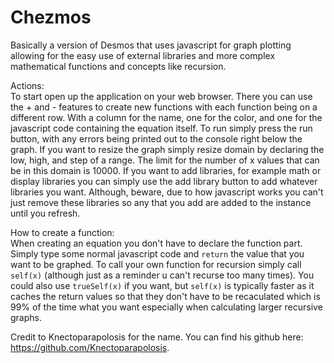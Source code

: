 # Chezmos
Basically a version of Desmos that uses javascript for graph plotting allowing for the easy use of external libraries and more complex mathematical functions and concepts like recursion.

Actions: <br/>
To start open up the application on your web browser. There you can use the + and - features to create new functions with each function being on a different row. With a column for the name, one for the color, and one for the javascript code containing the equation itself. To run simply press the run button, with any errors being printed out to the console right below the graph. If you want to resize the graph simply resize domain by declaring the low, high, and step of a range. The limit for the number of x values that can be in this domain is 10000. If you want to add libraries, for example math or display libraries you can simply use the add library button to add whatever libraries you want. Although, beware, due to how javascript works you can't just remove these libraries so any that you add are added to the instance until you refresh.

How to create a function: <br/>
When creating an equation you don't have to declare the function part. Simply type some normal javascript code and `return` the value that you want to be graphed. To call your own function for recursion simply call `self(x)` (although just as a reminder u can't recurse too many times). You could also use `trueSelf(x)` if you want, but `self(x)` is typically faster as it caches the return values so that they don't have to be recaculated which is 99% of the time what you want especially when calculating larger recursive graphs.

Credit to Knectoparapolosis for the name. You can find his github here: https://github.com/Knectoparapolosis.
